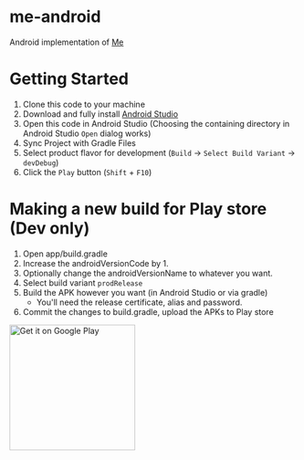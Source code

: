 me-android
==========
Android implementation of [Me](https://github.com/teamforus/me)

Getting Started
===============

1. Clone this code to your machine
2. Download and fully install [Android Studio](https://developer.android.com/studio/index.html)
3. Open this code in Android Studio (Choosing the containing directory in Android Studio `Open` dialog works)
4. Sync Project with Gradle Files
5. Select product flavor for development (`Build` -> `Select Build Variant` -> `devDebug`)
6. Click the `Play` button (`Shift` + `F10`)

Making a new build for Play store (Dev only)
============================================

1. Open app/build.gradle
2. Increase the androidVersionCode by 1.
3. Optionally change the androidVersionName to whatever you want.
5. Select build variant `prodRelease`
4. Build the APK however you want (in Android Studio or via gradle)
    - You'll need the release certificate, alias and password.
5. Commit the changes to build.gradle, upload the APKs to Play store


<a href='https://play.google.com/store/apps/details?id=io.forus.me'><img alt='Get it on Google Play' src='https://play.google.com/intl/en_us/badges/images/generic/en_badge_web_generic.png' width='220px'/></a>

